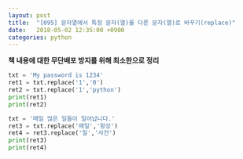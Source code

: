 ```yaml
---
layout: post
title:  "[095] 문자열에서 특정 문자(열)를 다른 문자(열)로 바꾸기(replace)"
date:   2018-05-02 12:35:00 +0900
categories: python
---
```


**책 내용에 대한 무단배포 방지를 위해 최소한으로 정리**

```python
txt = 'My password is 1234'
ret1 = txt.replace('1','0')
ret2 = txt.replace('1','python')
print(ret1)
print(ret2)

txt = '매일 많은 일들이 일어납니다.'
ret3 = txt.replace('매일','항상')
ret4 = ret3.replace('일','사건')
print(ret3)
print(ret4)
```
